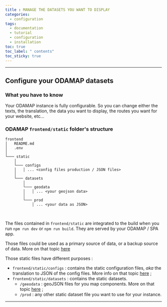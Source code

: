 ```yaml
---
title : MANAGE THE DATASETS YOU WANT TO DISPLAY 
categories:
  - configuration
tags:
  - documentation
  - tutorial
  - configuration
  - installation
toc: true
toc_label: " contents"
toc_sticky: true
---
```


--------

## Configure your ODAMAP datasets
 
### What you have to know

Your ODAMAP instance is fully configurable. So you can change either the texts, the translation, the data you want to display, the routes you want for your website, etc...


### ODAMAP `frontend/static` folder's structure

```shell
frontend
│   README.md
│   .env
│
└─── static
    │
    └─── configs
    │   │ ... <config files production / JSON files>
    │
    └─── datasets
        │
        └─── geodata
        │   │ ... <your geojson data>
        │
        └─── prod
            │ ... <your data as JSON>

```

<br>

The files contained in `frontend/static` are integrated to the build when you run `npm run dev` or `npm run build`. They are served by your ODAMAP / SPA app.

Those files could be used as a primary source of data, or a backup source of data. More on that topic [here]({{site.baseurl}}/configfiles/appConfigData)

Those static files have different purposes : 

- `frontend/static/configs` : contains the static configuration files, _aka_ the translation to JSON of the config files. More info on that topic [here]({{site.baseurl}}/configuration/config-configs) ; 
- `frontend/static/datasets` : contains the static datasets.
  - `/geeodata` : geoJSON files for you map components. More on that topic [here]({{site.baseurl}}/configfiles/appConfigMap) ;
  - `/prod` : any other static dataset file you want to use for your instance.

------------

<br>
<br>
